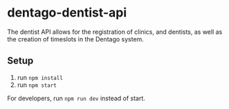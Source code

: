 # dentago-dentist-api

The dentist API allows for the registration of clinics, and dentists, as well as the creation of timeslots in the Dentago system.

## Setup

1. run `npm install`
2. run `npm start`

For developers, run `npm run dev` instead of start.
